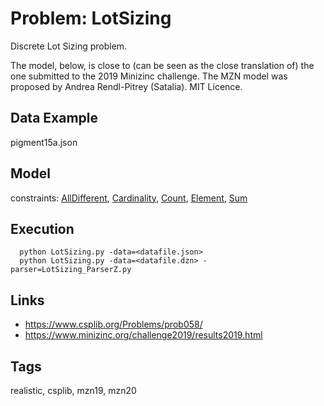# Problem: LotSizing

Discrete Lot Sizing problem.

The model, below, is close to (can be seen as the close translation of) the one submitted to the 2019 Minizinc challenge.
The MZN model was proposed by Andrea Rendl-Pitrey (Satalia).
MIT Licence.

## Data Example
  pigment15a.json

## Model
  constraints: [AllDifferent](https://pycsp.org/documentation/constraints/AllDifferent), [Cardinality](https://pycsp.org/documentation/constraints/Cardinality), [Count](https://pycsp.org/documentation/constraints/Count), [Element](https://pycsp.org/documentation/constraints/Element), [Sum](https://pycsp.org/documentation/constraints/Sum)

## Execution
```
  python LotSizing.py -data=<datafile.json>
  python LotSizing.py -data=<datafile.dzn> -parser=LotSizing_ParserZ.py
```

## Links
  - https://www.csplib.org/Problems/prob058/
  - https://www.minizinc.org/challenge2019/results2019.html

## Tags
  realistic, csplib, mzn19, mzn20
